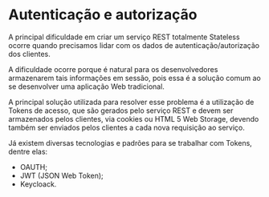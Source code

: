 # Autenticação e autorização

A principal dificuldade em criar um serviço REST totalmente Stateless ocorre quando precisamos lidar com os dados de autenticação/autorização dos clientes. 

A dificuldade ocorre porque é natural para os desenvolvedores armazenarem tais informações em sessão, pois essa é a solução comum ao se desenvolver uma aplicação Web tradicional.

A principal solução utilizada para resolver esse problema é a utilização de Tokens de acesso, que são gerados pelo serviço REST e devem ser armazenados pelos clientes, via cookies ou HTML 5 Web Storage, devendo também ser enviados pelos clientes a cada nova requisição ao serviço.

Já existem diversas tecnologias e padrões para se trabalhar com Tokens, dentre elas:

* OAUTH;
* JWT (JSON Web Token);
* Keycloack.
